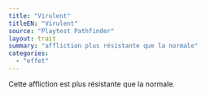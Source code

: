 ```yaml
---
title: "Virulent"
titleEN: "Virulent"
source: "Playtest Pathfinder"
layout: trait
summary: "affliction plus résistante que la normale"
categories:
  - "effet"
---
```

Cette affliction est plus résistante que la normale.
